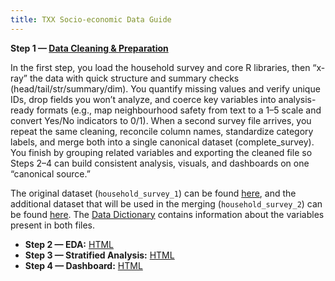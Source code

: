 ```yaml
---
title: TXX Socio-economic Data Guide
---
```


**Step 1 — [Data Cleaning & Preparation]((https://alexarpu.github.io/Urban-Regeneration-Project-Socio-economic-Data-Analysis-Guide/docs/socieoconomic-data-analysis-guide-1.html))**

In the first step, you load the household survey and core R libraries, then “x-ray” the data with quick structure and summary checks (head/tail/str/summary/dim). You quantify missing values and verify unique IDs, drop fields you won’t analyze, and coerce key variables into analysis-ready formats (e.g., map neighbourhood safety from text to a 1–5 scale and convert Yes/No indicators to 0/1). When a second survey file arrives, you repeat the same cleaning, reconcile column names, standardize category labels, and merge both into a single canonical dataset (complete_survey). You finish by grouping related variables and exporting the cleaned file so Steps 2–4 can build consistent analysis, visuals, and dashboards on one “canonical source.”

The original dataset (```household_survey_1```) can be found [here](https://docs.google.com/spreadsheets/d/1g9wLeMfwMVtUlpOOwIr0WYIpGN_ZXL4u/edit?usp=drive_link&ouid=105664068897260112805&rtpof=true&sd=true), and the additional dataset that will be used in the merging (```household_survey_2```) can be found [here](https://docs.google.com/spreadsheets/d/1UtXni8_V5ANcd4fOSCxJaMXZZvvrXqnC/edit?usp=drive_link&ouid=105664068897260112805&rtpof=true&sd=true). The [Data Dictionary](https://docs.google.com/spreadsheets/d/1BGSSNHbM8WzLIjpf4B2ypOuXvmSyZsJC/edit?usp=drive_link&ouid=105664068897260112805&rtpof=true&sd=true) contains information about the variables present in both files.

- **Step 2 — EDA:** [HTML](https://alexarpu.github.io/Urban-Regeneration-Project-Socio-economic-Data-Analysis-Guide/docs/socioeconomic-data-analysis-guide-2.html)
- **Step 3 — Stratified Analysis:** [HTML](https://alexarpu.github.io/Urban-Regeneration-Project-Socio-economic-Data-Analysis-Guide/docs/socioeconomic-data-analysis-guide-3.html)
- **Step 4 — Dashboard:** [HTML](https://alexarpu.github.io/Urban-Regeneration-Project-Socio-economic-Data-Analysis-Guide/docs/Dashboard.html)

